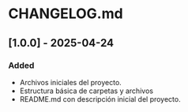 # CHANGELOG.md

## [1.0.0] - 2025-04-24
### Added
- Archivos iniciales del proyecto.
- Estructura básica de carpetas y archivos 
- README.md con descripción inicial del proyecto.